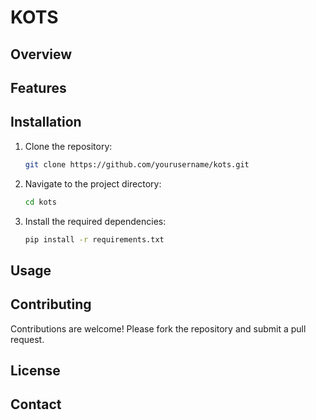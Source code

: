 # KOTS

## Overview

## Features

## Installation

1. Clone the repository:

    ```bash
    git clone https://github.com/yourusername/kots.git
    ```

2. Navigate to the project directory:

    ```bash
    cd kots
    ```

3. Install the required dependencies:

    ```bash
    pip install -r requirements.txt
    ```

## Usage

## Contributing

Contributions are welcome! Please fork the repository and submit a pull request.

## License

## Contact
